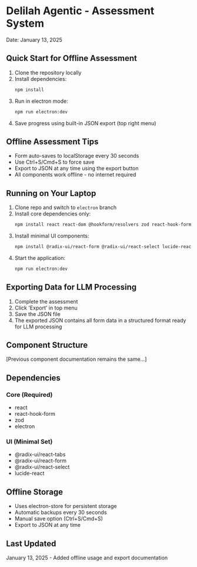 # Delilah Agentic - Assessment System
Date: January 13, 2025

## Quick Start for Offline Assessment
1. Clone the repository locally
2. Install dependencies:
   ```bash
   npm install
   ```
3. Run in electron mode:
   ```bash
   npm run electron:dev
   ```
4. Save progress using built-in JSON export (top right menu)

## Offline Assessment Tips
- Form auto-saves to localStorage every 30 seconds
- Use Ctrl+S/Cmd+S to force save
- Export to JSON at any time using the export button
- All components work offline - no internet required

## Running on Your Laptop
1. Clone repo and switch to `electron` branch
2. Install core dependencies only:
   ```bash
   npm install react react-dom @hookform/resolvers zod react-hook-form @radix-ui/react-tabs electron
   ```
3. Install minimal UI components:
   ```bash
   npm install @radix-ui/react-form @radix-ui/react-select lucide-react
   ```
4. Start the application:
   ```bash
   npm run electron:dev
   ```

## Exporting Data for LLM Processing
1. Complete the assessment
2. Click 'Export' in top menu
3. Save the JSON file
4. The exported JSON contains all form data in a structured format ready for LLM processing

## Component Structure
[Previous component documentation remains the same...]

## Dependencies
### Core (Required)
- react
- react-hook-form
- zod
- electron

### UI (Minimal Set)
- @radix-ui/react-tabs
- @radix-ui/react-form
- @radix-ui/react-select
- lucide-react

## Offline Storage
- Uses electron-store for persistent storage
- Automatic backups every 30 seconds
- Manual save option (Ctrl+S/Cmd+S)
- Export to JSON at any time

## Last Updated
January 13, 2025 - Added offline usage and export documentation